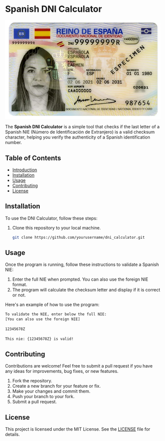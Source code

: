 # Spanish DNI Calculator

![DNI Image](dni_image.png)

The **Spanish DNI Calculator** is a simple tool that checks if the last letter of a Spanish NIE (Número de Identificación de Extranjero) is a valid checksum character, helping you verify the authenticity of a Spanish identification number.

## Table of Contents

- [Introduction](#spanish-dni-calculator)
- [Installation](#installation)
- [Usage](#usage)
- [Contributing](#contributing)
- [License](#license)

## Installation

To use the DNI Calculator, follow these steps:

1. Clone this repository to your local machine.

   ```bash
   git clone https://github.com/yourusername/dni_calculator.git
   ```

## Usage

Once the program is running, follow these instructions to validate a Spanish NIE:

1. Enter the full NIE when prompted. You can also use the foreign NIE format.
2. The program will calculate the checksum letter and display if it is correct or not.

Here's an example of how to use the program:

  ```plaintext
  To validate the NIE, enter below the full NIE:
  [You can also use the foreign NIE]

  12345678Z

  This nie: {12345678Z} is valid!
  ```

## Contributing

Contributions are welcome! Feel free to submit a pull request if you have any ideas for improvements, bug fixes, or new features.

1. Fork the repository.
2. Create a new branch for your feature or fix.
3. Make your changes and commit them.
4. Push your branch to your fork.
5. Submit a pull request.

## License

This project is licensed under the MIT License. See the [LICENSE](https://github.com/Supersonic2510/dni_calculator/blob/master/LICENSE.md) file for details.

